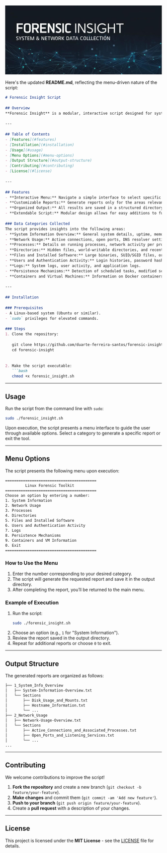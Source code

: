 ![forensic-insight-logo](./forensic-insight.jpg)

Here's the updated **README.md**, reflecting the menu-driven nature of the script:  

```markdown
# Forensic Insight Script

## Overview  
**Forensic Insight** is a modular, interactive script designed for system administrators, incident responders, and forensic analysts. It facilitates the collection of volatile and non-volatile data from Linux systems suspected of compromise. The script features an intuitive menu-driven interface, enabling users to generate specific reports based on their investigative needs.  

---

## Table of Contents  
- [Features](#features)  
- [Installation](#installation)  
- [Usage](#usage)  
- [Menu Options](#menu-options)  
- [Output Structure](#output-structure)  
- [Contributing](#contributing)  
- [License](#license)  

---

## Features  
- **Interactive Menu:** Navigate a simple interface to select specific categories of information for reporting.  
- **Customizable Reports:** Generate reports only for the areas relevant to your investigation.  
- **Organized Output:** All results are saved in a structured directory, with summary and detailed sub-reports.  
- **Extendable Script:** Modular design allows for easy additions to functionality.  

### Data Categories Collected  
The script provides insights into the following areas:  
- **System Information Overview:** General system details, uptime, memory, and storage usage.  
- **Network Usage:** Active connections, open ports, DNS resolver settings, and ARP table.  
- **Processes:** Details on running processes, network activity per process, and deleted binaries.  
- **Directories:** Hidden files, world-writable directories, and recent file changes.  
- **Files and Installed Software:** Large binaries, SUID/SGID files, orphaned files, and package integrity.  
- **Users and Authentication Activity:** Login histories, password hashes, SSH keys, and cron jobs.  
- **Logs:** System logs, user activity, and application logs.  
- **Persistence Mechanisms:** Detection of scheduled tasks, modified scripts, SSH backdoors, and systemd services.  
- **Containers and Virtual Machines:** Information on Docker containers and virtual environments.  

---

## Installation  

### Prerequisites  
- A Linux-based system (Ubuntu or similar).  
- `sudo` privileges for elevated commands.  

### Steps  
1. Clone the repository:  

   git clone https://github.com/duarte-ferreira-santos/forensic-insight.git
   cd forensic-insight
  

2. Make the script executable:  
   ```bash
   chmod +x forensic_insight.sh
   ```  

---

## Usage  
Run the script from the command line with `sudo`:  

```bash
sudo ./forensic_insight.sh
```  

Upon execution, the script presents a menu interface to guide the user through available options. Select a category to generate a specific report or exit the tool.

---

## Menu Options  

The script presents the following menu upon execution:

```
=========================================
         Linux Forensic Toolkit          
=========================================
Choose an option by entering a number:
1. System Information
2. Network Usage
3. Processes
4. Directories
5. Files and Installed Software
6. Users and Authentication Activity
7. Logs
8. Persistence Mechanisms
9. Containers and VM Information
0. Exit
=========================================
```

### How to Use the Menu  
1. Enter the number corresponding to your desired category.  
2. The script will generate the requested report and save it in the output directory.  
3. After completing the report, you’ll be returned to the main menu.  

### Example of Execution  
1. Run the script:  
   ```bash
   sudo ./forensic_insight.sh
   ```  
2. Choose an option (e.g., `1` for "System Information").  
3. Review the report saved in the output directory.  
4. Repeat for additional reports or choose `0` to exit.  

---

## Output Structure  

The generated reports are organized as follows:  

```
├── 1_System_Info_Overview
│   ├── System-Information-Overview.txt
│   └── Sections
│       ├── Disk_Usage_and_Mounts.txt
│       ├── Hostname_Information.txt
│       └── ...
├── 2_Network_Usage
│   ├── Network-Usage-Overview.txt
│   └── Sections
│       ├── Active_Connections_and_Associated_Processes.txt
│       ├── Open_Ports_and_Listening_Services.txt
│       └── ...
...
```

---

## Contributing  

We welcome contributions to improve the script!  

1. **Fork the repository** and create a new branch (`git checkout -b feature/your-feature`).  
2. **Make changes** and commit them (`git commit -am 'Add new feature'`).  
3. **Push to your branch** (`git push origin feature/your-feature`).  
4. Create a **pull request** with a description of your changes.  

---

## License  
This project is licensed under the **MIT License** - see the [LICENSE](LICENSE) file for details.  



